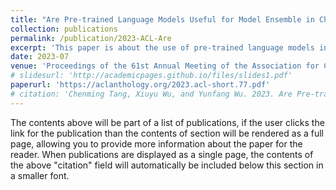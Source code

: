 ```yaml
---
title: "Are Pre-trained Language Models Useful for Model Ensemble in Chinese Grammatical Error Correction?"
collection: publications
permalink: /publication/2023-ACL-Are
excerpt: 'This paper is about the use of pre-trained language models in model ensemble for Chinese grammatical error correction.'
date: 2023-07
venue: 'Proceedings of the 61st Annual Meeting of the Association for Computational Linguistics (Volume 2: Short Papers)'
# slidesurl: 'http://academicpages.github.io/files/slides1.pdf'
paperurl: 'https://aclanthology.org/2023.acl-short.77.pdf'
# citation: 'Chenming Tang, Xiuyu Wu, and Yunfang Wu. 2023. Are Pre-trained Language Models Useful for Model Ensemble in Chinese Grammatical Error Correction?. In Proceedings of the 61st Annual Meeting of the Association for Computational Linguistics (Volume 2: Short Papers), pages 893–901, Toronto, Canada. Association for Computational Linguistics.'
---
```


The contents above will be part of a list of publications, if the user clicks the link for the publication than the contents of section will be rendered as a full page, allowing you to provide more information about the paper for the reader. When publications are displayed as a single page, the contents of the above "citation" field will automatically be included below this section in a smaller font.